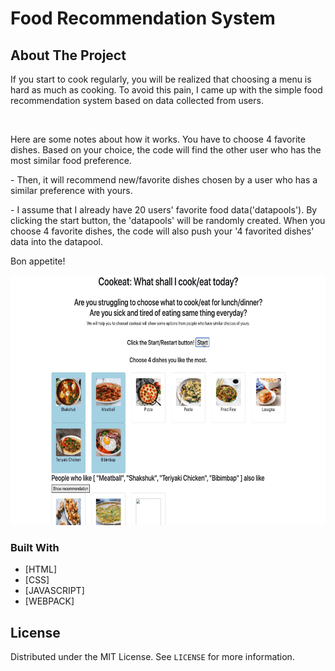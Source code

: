 # Food Recommendation System

<!-- ABOUT THE PROJECT -->

## About The Project

<p>If you start to cook regularly, you will be realized that choosing a menu is hard as much as cooking. To avoid this pain, I came up with the simple food recommendation system based on data collected from users.</p>  
<br>
<p>Here are some notes about how it works.
You have to choose 4 favorite dishes. Based on your choice, the code will find the other user who has the most similar food preference.</p> 
<p>- Then, it will recommend new/favorite dishes chosen by a user who has a similar preference with yours.</p>
<p>- I assume that I already have 20 users' favorite food data('datapools'). By clicking the start button, the 'datapools' will be randomly created. When you choose 4 favorite dishes, the code will also push your '4 favorited dishes' data into the datapool.</p>

<p>Bon appetite!</p>
<img src="recommendation-system.gif" width="700px" height="400px">

### Built With

- [HTML]
- [CSS]
- [JAVASCRIPT]
- [WEBPACK]

<!-- LICENSE -->

## License

Distributed under the MIT License. See `LICENSE` for more information.
